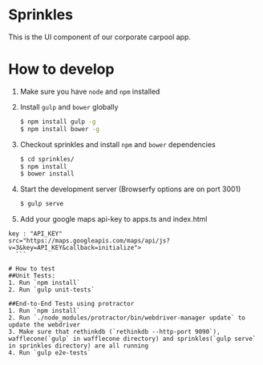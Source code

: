 # Sprinkles
This is the UI component of our corporate carpool app.

# How to develop
1. Make sure you have `node` and `npm` installed

2. Install `gulp` and `bower` globally
	```sh
	$ npm install gulp -g
	$ npm install bower -g
	```

3. Checkout sprinkles and install `npm`  and `bower` dependencies
	```sh
	$ cd sprinkles/
	$ npm install
	$ bower install
	```

4. Start the development server (Browserfy options are on port 3001)
	```sh
	$ gulp serve
	```
5. Add your google maps api-key to apps.ts and index.html
  ```
  key : "API_KEY"
  src="https://maps.googleapis.com/maps/api/js?v=3&key=API_KEY&callback=initialize">
	```

# How to test
##Unit Tests:
1. Run `npm install`
2. Run `gulp unit-tests`

##End-to-End Tests using protractor 
1. Run `npm install`
2. Run `./node_modules/protractor/bin/webdriver-manager update` to update the webdriver
3. Make sure that rethinkdb (`rethinkdb --http-port 9090`), wafflecone(`gulp` in wafflecone directory) and sprinkles(`gulp serve` in sprinkles directory) are all running
4. Run `gulp e2e-tests`
